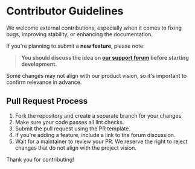 # Contributor Guidelines

We welcome external contributions, especially when it comes to fixing bugs, improving stability, or enhancing the documentation.

If you're planning to submit a **new feature**, please note:

> **You should discuss the idea on [our support forum](https://support.wirenboard.com/) before starting development.**

Some changes may not align with our product vision, so it's important to confirm relevance in advance.

## Pull Request Process

1. Fork the repository and create a separate branch for your changes.
2. Make sure your code passes all lint checks.
3. Submit the pull request using the PR template.
4. If you're adding a feature, include a link to the forum discussion.
5. Wait for a maintainer to review your PR. We reserve the right to reject changes that do not align with the project vision.

Thank you for contributing!
